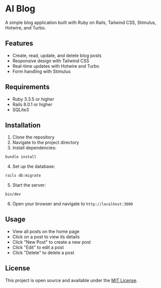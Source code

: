 # AI Blog

A simple blog application built with Ruby on Rails, Tailwind CSS, Stimulus, Hotwire, and Turbo.

## Features

- Create, read, update, and delete blog posts
- Responsive design with Tailwind CSS
- Real-time updates with Hotwire and Turbo
- Form handling with Stimulus

## Requirements

- Ruby 3.3.5 or higher
- Rails 8.0.1 or higher
- SQLite3

## Installation

1. Clone the repository
2. Navigate to the project directory
3. Install dependencies:

```bash
bundle install
```

4. Set up the database:

```bash
rails db:migrate
```

5. Start the server:

```bash
bin/dev
```

6. Open your browser and navigate to `http://localhost:3000`

## Usage

- View all posts on the home page
- Click on a post to view its details
- Click "New Post" to create a new post
- Click "Edit" to edit a post
- Click "Delete" to delete a post

## License

This project is open source and available under the [MIT License](LICENSE).
